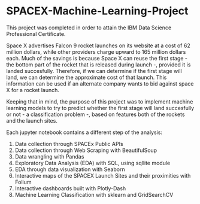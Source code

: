 # SPACEX-Machine-Learning-Project

This project was completed in order to attain the IBM Data Science Professional Certificate. 

Space X advertises Falcon 9 rocket launches on its website at a cost of 62 million dollars, while other providers charge upward to 165 million dollars each. Much of the savings is because Space X can reuse the first stage - the bottom part of the rocket that is released during launch -, provided it is landed succesfully. Therefore, if we can determine if the first stage will land, we can determine the approximate cost of that launch. This information can be used if an alternate company wants to bid against space X for a rocket launch.

Keeping that in mind, the purpose of this project was to implement machine learning models to try to predict whether the first stage will land succesfully or not - a classification problem -, based on features both of the rockets and the launch sites.

Each jupyter notebook contains a different step of the analysis:
1) Data collection through SPACEx Public APIs
2) Data collection through Web Scraping with BeautifulSoup
3) Data wrangling with Pandas
4) Exploratory Data Analysis (EDA) with SQL, using sqllite module
5) EDA through data visualization with Seaborn
6) Interactive maps of the SPACEX Launch Sites and their proximities with Folium
7) Interactive dashboards built with Plotly-Dash
8) Machine Learning Classification with sklearn and GridSearchCV
